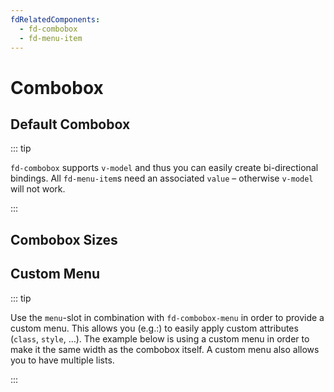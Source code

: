 ```yaml
---
fdRelatedComponents:
  - fd-combobox
  - fd-menu-item
---
```


# Combobox

## Default Combobox

::: tip

`fd-combobox` supports `v-model` and thus you can easily create bi-directional bindings.
All `fd-menu-item`s need an associated `value` – otherwise `v-model` will not work.

:::
<d-example name="default">
</d-example>

## Combobox Sizes

<d-example name="sizes">
</d-example>

## Custom Menu

::: tip

Use the `menu`-slot in combination with `fd-combobox-menu` in order to provide a custom menu. This allows you (e.g.:) to easily apply custom attributes (`class`, `style`, …). The example below is using a custom menu in order to make it the same width as the combobox itself. A custom menu also allows you to have multiple lists.

:::

<d-example name="custom-menu">
</d-example>
